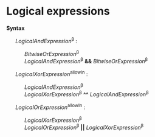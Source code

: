 # Logical expressions

**Syntax**

<ul>
    <i>LogicalAndExpression</i><sup>β</sup> :
    <ul>
        <i>BitwiseOrExpression</i><sup>β</sup><br>
        <i>LogicalAndExpression</i><sup>β</sup> <b>&amp;&amp;</b> <i>BitwiseOrExpression</i><sup>β</sup>
    </ul>
</ul>

<ul>
    <i>LogicalXorExpression</i><sup>allowIn</sup> :
    <ul>
        <i>LogicalAndExpression</i><sup>β</sup><br>
        <i>LogicalXorExpression</i><sup>β</sup> <b>^^</b> <i>LogicalAndExpression</i><sup>β</sup>
    </ul>
</ul>

<ul>
    <i>LogicalOrExpression</i><sup>allowIn</sup> :
    <ul>
        <i>LogicalXorExpression</i><sup>β</sup><br>
        <i>LogicalOrExpression</i><sup>β</sup> <b>||</b> <i>LogicalXorExpression</i><sup>β</sup>
    </ul>
</ul>